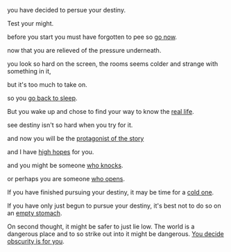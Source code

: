 you have decided to persue your destiny.

Test your might.

before you start you must have forgotten to pee so [go now](../eating-walls/find-a-toilet/find-a-toilet.md).

now that you are relieved of the pressure underneath.

you look so hard on the screen, the rooms seems colder and strange with something in it,

but it's too much to take on.

so you [go back to sleep](../sleep/marshmallow.md).

But you wake up and chose to find your way to know the [real life](../real-life/real-life.md).

see destiny isn't so hard when you try for it.

and now you will be the [protagonist of the story](../marshmallow.md)

and I have [high hopes](../hope/hope.md) for you.

and you might be someone [who knocks](../say-my-name/say-my-name.md).

or perhaps you are someone [who opens](https://www.biblegateway.com/passage/?search=Revelation+3%3A20).

If you have finished pursuing your destiny, it may be time for a
[cold one](../drink-beer/drink-beer.md).

If you have only just begun to pursue your destiny, it's best not to
do so on an [empty stomach](../breakfast/breakfast.md).

On second thought, it might be safer to just lie low.
 The world is a dangerous place and to so strike out into it might be dangerous.
 [You decide obscurity is for you](../cowardice/cowardice.md).
